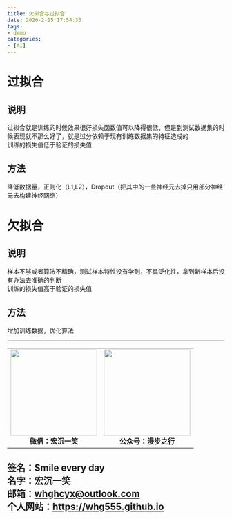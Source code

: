 ```yaml
---
title: 欠拟合与过拟合
date: 2020-2-15 17:54:33
tags: 
- demo
categories:
- [AI]
---
```

# 过拟合 #
## 说明 ##
过拟合就是训练的时候效果很好损失函数值可以降得很低，但是到测试数据集的时候表现就不那么好了，就是过分依赖于现有训练数据集的特征造成的  
训练的损失值低于验证的损失值
## 方法 ##
降低数据量，正则化（L1,L2），Dropout（把其中的一些神经元去掉只用部分神经元去构建神经网络）

# 欠拟合 #
## 说明 ##
样本不够或者算法不精确，测试样本特性没有学到，不具泛化性，拿到新样本后没有办法去准确的判断  
训练的损失值高于验证的损失值
## 方法 ##
增加训练数据，优化算法



---
<center>
<table>
    <tr>
        <td >
            <center>
                <img src="https://i.loli.net/2020/01/08/CJz85Sbal6M7EOV.png" width="200"/>
            </center>
            <center style="font-weight:900">
                微信：宏沉一笑
            </center>
        </td>
        <td >
            <center>
                <img src="https://i.loli.net/2020/01/08/veq2DSphHME9KPV.jpg" width="200"/>
            </center>
            <center style="font-weight:900">
                公众号：漫步之行
            </center>
        </td>
    </tr>
</table>
</center>


**签名：Smile every day**    
**名字：宏沉一笑**   
**邮箱：whghcyx@outlook.com**  
**个人网站：https://whg555.github.io**  
---

